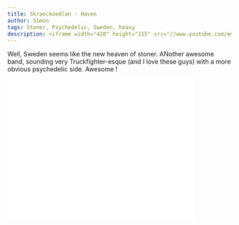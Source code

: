 ```yaml
---
title: Skraeckoedlan - Haven
author: Simon
tags: Stoner, Psychedelic, Sweden, heavy 
description: <iframe width="420" height="315" src="//www.youtube.com/embed/s0Kjq3cPz4Y" frameborder="0" allowfullscreen></iframe>
---
```


Well, Sweden seems like the new heaven of stoner. ANother awesome band, sounding very Truckfighter-esque (and I love these guys) with a more obvious psychedelic side. Awesome !

<iframe width="420" height="315" src="//www.youtube.com/embed/s0Kjq3cPz4Y" frameborder="0" allowfullscreen></iframe>
